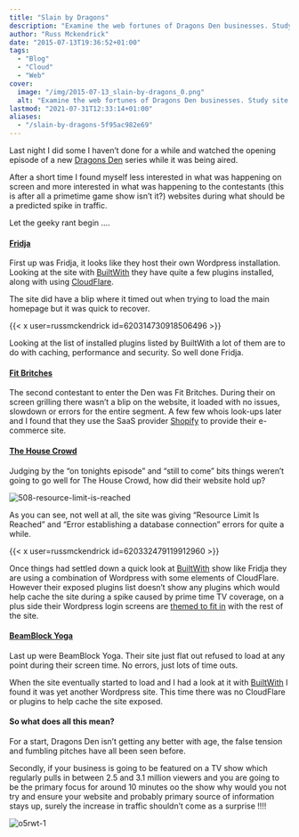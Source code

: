```yaml
---
title: "Slain by Dragons"
description: "Examine the web fortunes of Dragons Den businesses. Study site performance under heavy traffic & learn resilience tips."
author: "Russ Mckendrick"
date: "2015-07-13T19:36:52+01:00"
tags:
  - "Blog"
  - "Cloud"
  - "Web"
cover:
  image: "/img/2015-07-13_slain-by-dragons_0.png"
  alt: "Examine the web fortunes of Dragons Den businesses. Study site performance under heavy traffic & learn resilience tips."
lastmod: "2021-07-31T12:33:14+01:00"
aliases:
  - "/slain-by-dragons-5f95ac982e69"
---
```


Last night I did some I haven’t done for a while and watched the opening episode of a new [Dragons Den](https://www.bbc.co.uk/programmes/b062r0nm) series while it was being aired.

After a short time I found myself less interested in what was happening on screen and more interested in what was happening to the contestants (this is after all a primetime game show isn’t it?) websites during what should be a predicted spike in traffic.

Let the geeky rant begin ….

#### [Fridja](http://fridja.com)

First up was Fridja, it looks like they host their own Wordpress installation. Looking at the site with [BuiltWith](http://builtwith.com/fridja.com) they have quite a few plugins installed, along with using [CloudFlare](https://www.cloudflare.com/).

The site did have a blip where it timed out when trying to load the main homepage but it was quick to recover.

{{< x user=russmckendrick id=620314730918506496 >}}

Looking at the list of installed plugins listed by BuiltWith a lot of them are to do with caching, performance and security. So well done Fridja.

#### [Fit Britches](http://www.fitbritches.com)

The second contestant to enter the Den was Fit Britches. During their on screen grilling there wasn’t a blip on the website, it loaded with no issues, slowdown or errors for the entire segment. A few few whois look-ups later and I found that they use the SaaS provider [Shopify](http://www.shopify.co.uk/) to provide their e-commerce site.

#### [The House Crowd](https://www.thehousecrowd.com/)

Judging by the “on tonights episode” and “still to come” bits things weren’t going to go well for The House Crowd, how did their website hold up?

![508-resource-limit-is-reached](/img/2015-07-13_slain-by-dragons_1.png)

As you can see, not well at all, the site was giving “Resource Limit Is Reached” and “Error establishing a database connection” errors for quite a while.

{{< x user=russmckendrick id=620332479119912960 >}}

Once things had settled down a quick look at [BuiltWith](http://builtwith.com/?https%3a%2f%2fwww.thehousecrowd.com) show like Fridja they are using a combination of Wordpress with some elements of CloudFlare. However their exposed plugins list doesn’t show any plugins which would help cache the site during a spike caused by prime time TV coverage, on a plus side their Wordpress login screens are [themed to fit in](https://wordpress.org/plugins/theme-my-login/) with the rest of the site.

#### [BeamBlock Yoga](http://beamblockyoga.com/)

Last up were BeamBlock Yoga. Their site just flat out refused to load at any point during their screen time. No errors, just lots of time outs.

When the site eventually started to load and I had a look at it with [BuiltWith](https://builtwith.com/) I found it was yet another Wordpress site. This time there was no CloudFlare or plugins to help cache the site exposed.

#### So what does all this mean?

For a start, Dragons Den isn’t getting any better with age, the false tension and fumbling pitches have all been seen before.

Secondly, if your business is going to be featured on a TV show which regularly pulls in between 2.5 and 3.1 million viewers and you are going to be the primary focus for around 10 minutes oo the show why would you not try and ensure your website and probably primary source of information stays up, surely the increase in traffic shouldn’t come as a surprise !!!!

![o5rwt-1](/img/2015-07-13_slain-by-dragons_2.jpg)
